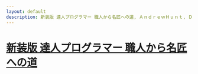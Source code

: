 ```yaml
---
layout: default
description: 新装版 達人プログラマー 職人から名匠への道, ＡｎｄｒｅｗＨｕｎｔ, ＤａｖｉｄＴｈｏｍａｓ, 村上雅章, 工学
---
```


# [新装版 達人プログラマー 職人から名匠への道](https://www.amazon.co.jp/gp/product/B06W567M44)
